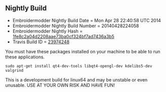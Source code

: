 
Nightly Build
------------------------------

* Embroidermodder Nightly Build Date = Mon Apr 28 22:40:58 UTC 2014
* Embroidermodder Nightly Build Number = 20140428224058
* Embroidermodder Nightly Hash = [1fe8c2a04d2208aae73ba0cf324bf7ad7436a3b5](https://github.com/Embroidermodder/Embroidermodder/commit/1fe8c2a04d2208aae73ba0cf324bf7ad7436a3b5)
* Travis Build ID = [23974248](https://travis-ci.org/Embroidermodder/Embroidermodder/builds/23974248)

You must have these packages installed on your machine to be able to run these applications.
```
sudo apt-get install qt4-dev-tools libqt4-opengl-dev kdelibs5-dev valgrind
```

This is a development build for linux64 and may be unstable or even unusable.
USE AT YOUR OWN RISK AND HAVE FUN!

